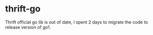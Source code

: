 # thrift-go

Thrift official go lib is out of date, I spent 2 days to migrate the code to release version of go1.
